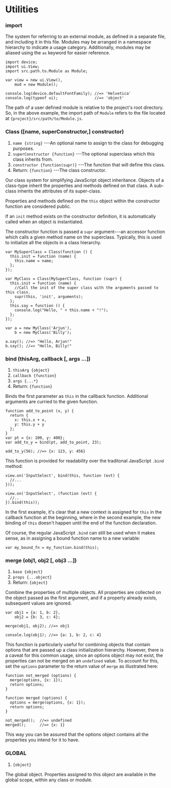 # Utilities

### import

The system for referring to an external module, as defined in
a separate file, and including it in this file. Modules may
be arranged in a namespace hierarchy to indicate a usage
category. Additionally, modules may be aliased using the `as`
keyword for easier reference.

~~~
import device;
import ui.View;
import src.path.to.Module as Module;

var view = new ui.View(),
    mod = new Module();

console.log(device.defaultFontFamily); //=> 'Helvetica'
console.log(typeof ui);                //=> 'object'
~~~

The path of a user defined module is relative to the
project's root directory. So, in the above example, the
import path of `Module` refers to the file located at
`{project}/src/path/to/Module.js`.


### Class ([name, superConstructor,] constructor)
1. `name {string}` ---An optional name to assign to the class for debugging purposes.
2. `superConstructor {function}` ---The optional superclass which this class inherits from.
3. `constructor {function(supr)}` ---The function that will define this class.
4. Return: `{function}` ---The class constructor.

Our class system for simplifying JavaScript object
inheritance. Objects of a class-type inherit the properties and methods
defined on that class. A sub-class inherits the attributes of its super-class.

Properties and methods defined on the `this` object within
the constructor function are considered public.

If an `init` method exists on the constructor definition, it
is automatically called when an object is instantiated.

The constructor function is passed a `supr` argument---an
accessor function which calls a given method name on the
superclass. Typically, this is used to initialize all the
objects in a class hierarchy.

~~~
var MySuperClass = Class(function () {
  this.init = function (name) {
    this.name = name;
  };
});

var MyClass = Class(MySuperClass, function (supr) {
  this.init = function (name) {
    //Call the init of the super class with the arguments passed to this class.
    supr(this, 'init', arguments);  
  };
  this.say = function () {
    console.log("Hello, " + this.name + "!");
  };
});

var a = new MyClass('Arjun'),
    b = new MyClass('Billy');

a.say(); //=> "Hello, Arjun!"
b.say(); //=> "Hello, Billy!"
~~~


### bind (thisArg, callback [, args ...])
1. `thisArg {object}`
2. `callback {function}`
3. `args {...*}`
4. Return: `{function}`

Binds the first parameter as `this` in the callback
function. Additional arguments are curried to the given function.

~~~
function add_to_point (x, y) {
  return {
    x: this.x + x,
    y: this.y + y
  };
}
var pt = {x: 100, y: 400};
var add_to_y = bind(pt, add_to_point, 23);

add_to_y(56); //=> {x: 123, y: 456}
~~~

This function is provided for readability over the
traditonal JavaScript `.bind` method:

~~~
view.on('InputSelect', bind(this, function (evt) {
  //...
}));

view.on('InputSelect', (function (evt) {
  //..
}).bind(this));
~~~

In the first example, it's clear that a new context is
assigned for `this` in the callback function at the
beginning, where in the second example, the new binding of
`this` doesn't happen until the end of the function declaration.

Of course, the regular JavaScript `.bind` can still be used
when it makes sense, as in assigning a bound function name
to a new variable:

~~~
var my_bound_fn = my_function.bind(this);
~~~


### merge (obj1, obj2 [, obj3 ...])
1. `base {object}`
2. `props {...object}`
3. Return: `{object}`

Combine the properties of multiple objects. All properties
are collected on the object passed as the first argument,
and if a property already exists, subsequent values are ignored.

~~~
var obj1 = {a: 1, b: 2},
    obj2 = {b: 3, c: 4};

merge(obj1, obj2); //=> obj1

console.log(obj1); //=> {a: 1, b: 2, c: 4}
~~~

This function is particularly useful for combining objects
that contain options that are passed up a class
initialization hierarchy. However, there is a caveat for
this common usage, since an options object may not exist,
the properties can not be merged on an `undefined` value. To
account for this, set the `options` parameter to the return
value of `merge` as illustrated here:

~~~
function not_merged (options) {
  merge(options, {x: 1});
  return options;
}

function merged (options) {
  options = merge(options, {x: 1});
  return options;
}

not_merged();  //=> undefined
merged();      //=> {x: 1}
~~~

This way you can be assured that the options object contains
all the properties you intend for it to have.

### GLOBAL
1. `{object}`

The global object. Properties assigned to this object are
available in the global scope, within any class or module.
